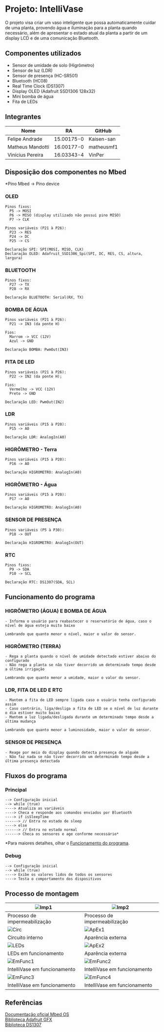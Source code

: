 # Projeto: IntelliVase
O projeto visa criar um vaso inteligente que possa automaticamente cuidar de uma planta, provendo água e iluminação para a planta quando necessário, além de apresentar o estado atual da planta a partir de um display LCD e de uma comunicação Bluetooth.

## Componentes utilizados
- Sensor de umidade de solo (Higrômetro)
- Sensor de luz (LDR)
- Sensor de presença (HC-SR501)
- Bluetooth (HC08)
- Real Time Clock (DS1307)
- Display OLED (Adafruit SSD1306 128x32)
- Mini bomba de água
- Fita de LEDs

## Integrantes
Nome | RA | GitHub
------------ | ------------- | -------------
Felipe Andrade | 15.00175-0 | Kaisen-san
Matheus Mandotti | 16.00177-0 | matheusmf1
Vinícius Pereira | 16.03343-4 | VinPer

## Disposição dos componentes no Mbed
*Pino Mbed -> Pino device

  ### OLED
    Pinos fixos:
      P5 -> MOSI
      P6 -> MISO (display utilizado não possui pino MISO)
      P7 -> CLK

    Pinos variáveis (P21 à P26):
      P23 -> RES
      P24 -> DC
      P25 -> CS

    Declaração SPI: SPI(MOSI, MISO, CLK)
    Declaração OLED: Adafruit_SSD1306_Spi(SPI, DC, RES, CS, altura, largura)

  ### BLUETOOTH
    Pinos fixos:
      P27 -> TX
      P28 -> RX

    Declaração BLUETOOTH: Serial(RX, TX)

  ### BOMBA DE ÁGUA
    Pinos variáveis (P21 à P26):
      P21 -> IN3 (da ponte H)

    Fios:
      Marrom -> VCC (12V)
      Azul -> GND

    Declaração BOMBA: PwmOut(IN3)

  ### FITA DE LED
    Pinos variáveis (P21 à P26):
      P22 -> IN2 (da ponte H);

    Fios:
      Vermelho -> VCC (12V)
      Preto -> GND

    Declaração LED: PwmOut(IN2)

  ### LDR
    Pinos variáveis (P15 à P20):
      P15 -> AO

    Declaração LDR: AnalogIn(A0)

  ### HIGRÔMETRO - Terra
    Pinos variáveis (P15 à P20):
      P16 -> AO

    Declaração HIGROMETRO: AnalogIn(A0)

  ### HIGRÔMETRO - Água
    Pinos variáveis (P15 à P20):
      P17 -> AO

    Declaração HIGROMETRO: AnalogIn(A0)

  ### SENSOR DE PRESENÇA
    Pinos variáveis (P5 à P30):
      P18 -> OUT

    Declaração HIGROMETRO: AnalogIn(OUT)

  ### RTC
    Pinos fixos:
      P9 -> SDA
      P10 -> SCL

    Declaração RTC: DS1307(SDA, SCL)



## Funcionamento do programa

  ### HIGRÔMETRO (ÁGUA) E BOMBA DE ÁGUA
    - Informa o usuário para reabastecer o reservatório de água, caso o nível de água esteja muito baixo
    
    Lembrando que quanto menor o nível, maior o valor do sensor.

  ### HIGRÔMETRO (TERRA)
    - Rega a planta quando o nível de umidade detectado estiver abaixo do configurado
    - Não rega a planta se não tiver decorrido um determinado tempo desde a última irrigação
    
    Lembrando que quanto menor a umidade, maior o valor do sensor.

  ### LDR, FITA DE LED E RTC
    - Mantem a fita de LED sempre ligada caso o usuário tenha configurado assim
    - Caso contrário, liga/desliga a fita de LED se o nível de luz durante o dia estiver muito baixo
    - Mantem a luz ligada/desligada durante um determinado tempo desde a última mudança
    
    Lembrando que quanto menor a luminosidade, maior o valor do sensor.

  ### SENSOR DE PRESENÇA
    - Reage por meio do display quando detecta presença de alguém
    - Não faz nada se não tiver decorrido um determinado tempo desde a última presença detectada



## Fluxos do programa

  ### Principal
  ```
  --> Configuração inicial
  --> while (true)
  ----> Atualiza as variáveis
  ----> Checa e responde aos comandos enviados por Bluetooth
  ----> if isSleepTime
  ------> // Entra no estado de sleep
  ----> else
  ------> // Entra no estado normal
  ------> Checa os sensores e age conforme necessário*
  ```
*Para maiores detalhes, olhar o [Funcionamento do programa](https://github.com/VinPer/IntelliVase#funcionamento-do-programa).

  ### Debug
  ```
  --> Configuração inicial
  --> while (true)
  ----> Exibe os valores lidos de todos os sensores
  ----> Testa o comportamento dos dispositivos
  ```


## Processo de montagem
![Imp1](https://raw.githubusercontent.com/VinPer/IntelliVase/master/Imagens/Impermeabilizacao1.jpeg) | ![Imp2](https://raw.githubusercontent.com/VinPer/IntelliVase/master/Imagens/Impermeabilizacao2.jpeg)
------------ | ------------
Processo de impermeabilização | Processo de impermeabilização
![Circ](https://raw.githubusercontent.com/VinPer/IntelliVase/master/Imagens/CircuitoInterno.jpeg) | ![ApEx1](https://raw.githubusercontent.com/VinPer/IntelliVase/master/Imagens/AparenciaExterna1.jpeg)
Circuito interno | Aparência externa
![LEDs](https://raw.githubusercontent.com/VinPer/IntelliVase/master/Imagens/LEDs.jpeg) | ![ApEx2](https://raw.githubusercontent.com/VinPer/IntelliVase/master/Imagens/AparenciaExterna2.jpeg)
LEDs em funcionamento | Aparência externa
![EmFunc1](https://raw.githubusercontent.com/VinPer/IntelliVase/master/Imagens/EmFuncionamento1.jpeg) | ![EmFunc2](https://raw.githubusercontent.com/VinPer/IntelliVase/master/Imagens/EmFuncionamento2.jpeg)
IntelliVase em funcionamento | IntelliVase em funcionamento
![EmFunc3](https://raw.githubusercontent.com/VinPer/IntelliVase/master/Imagens/EmFuncionamento3.jpeg) | ![EmFunc4](https://raw.githubusercontent.com/VinPer/IntelliVase/master/Imagens/EmFuncionamento4.jpeg)
IntelliVase em funcionamento | IntelliVase em funcionamento

## Referências
[Documentação oficial Mbed OS](https://os.mbed.com/docs/mbed-os/v5.12/introduction/index.html)  
[Biblioteca Adafruit GFX](https://os.mbed.com/components/Adafruit-OLED-128x32/)  
[Biblioteca DS1307](https://os.mbed.com/users/harrypowers/code/DS1307/)
